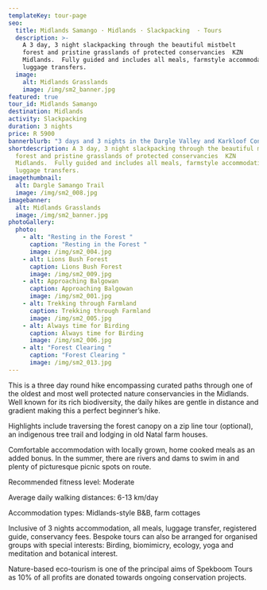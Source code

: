 ```yaml
---
templateKey: tour-page
seo:
  title: Midlands Samango · Midlands · Slackpacking  · Tours
  description: >-
    A 3 day, 3 night slackpacking through the beautiful mistbelt
    forest and pristine grasslands of protected conservancies  KZN
    Midlands.  Fully guided and includes all meals, farmstyle accommodation and
    luggage transfers.
  image:
    alt: Midlands Grasslands
    image: /img/sm2_banner.jpg
featured: true
tour_id: Midlands Samango
destination: Midlands
activity: Slackpacking
duration: 3 nights
price: R 5900
bannerblurb: "3 days and 3 nights in the Dargle Valley and Karkloof Conservancies "
shortdescription: A 3 day, 3 night slackpacking through the beautiful mistbelt
  forest and pristine grasslands of protected conservancies  KZN
  Midlands.  Fully guided and includes all meals, farmstyle accommodation and
  luggage transfers.
imagethumbnail:
  alt: Dargle Samango Trail
  image: /img/sm2_008.jpg
imagebanner:
  alt: Midlands Grasslands
  image: /img/sm2_banner.jpg
photoGallery:
  photo:
    - alt: "Resting in the Forest "
      caption: "Resting in the Forest "
      image: /img/sm2_004.jpg
    - alt: Lions Bush Forest
      caption: Lions Bush Forest
      image: /img/sm2_009.jpg
    - alt: Approaching Balgowan
      caption: Approaching Balgowan
      image: /img/sm2_001.jpg
    - alt: Trekking through Farmland
      caption: Trekking through Farmland
      image: /img/sm2_005.jpg
    - alt: Always time for Birding
      caption: Always time for Birding
      image: /img/sm2_006.jpg
    - alt: "Forest Clearing "
      caption: "Forest Clearing "
      image: /img/sm2_013.jpg
---
```


This is a three day round hike encompassing curated paths through one of the oldest and most well protected nature conservancies in the Midlands. Well known for its rich biodiversity, the daily hikes are gentle in distance and gradient making this a perfect beginner’s hike.

Highlights include traversing the forest canopy on a zip line tour (optional), an indigenous tree trail and lodging in old Natal farm houses.

Comfortable accommodation with locally grown, home cooked meals as an added bonus. In the summer, there are rivers and dams to swim in and plenty of picturesque picnic spots on route.

Recommended fitness level: Moderate

Average daily walking distances: 6-13 km/day

Accommodation types: Midlands-style B&B, farm cottages

Inclusive of 3 nights accommodation, all meals, luggage transfer, registered guide, conservancy fees. Bespoke tours can also be arranged for organised groups with special interests: Birding, biomimicry, ecology, yoga and meditation and botanical interest.

Nature-based eco-tourism is one of the principal aims of Spekboom Tours as 10% of all profits are donated towards ongoing conservation projects.
